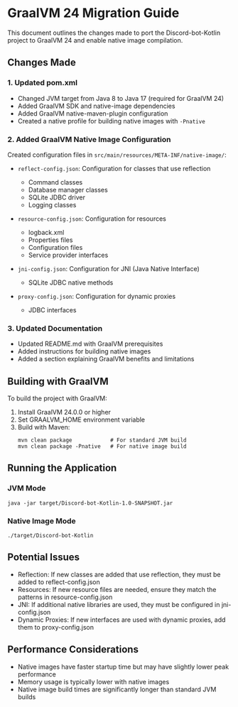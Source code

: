 # GraalVM 24 Migration Guide

This document outlines the changes made to port the Discord-bot-Kotlin project to GraalVM 24 and enable native image
compilation.

## Changes Made

### 1. Updated pom.xml

- Changed JVM target from Java 8 to Java 17 (required for GraalVM 24)
- Added GraalVM SDK and native-image dependencies
- Added GraalVM native-maven-plugin configuration
- Created a native profile for building native images with `-Pnative`

### 2. Added GraalVM Native Image Configuration

Created configuration files in `src/main/resources/META-INF/native-image/`:

- `reflect-config.json`: Configuration for classes that use reflection
	- Command classes
	- Database manager classes
	- SQLite JDBC driver
	- Logging classes

- `resource-config.json`: Configuration for resources
	- logback.xml
	- Properties files
	- Configuration files
	- Service provider interfaces

- `jni-config.json`: Configuration for JNI (Java Native Interface)
	- SQLite JDBC native methods

- `proxy-config.json`: Configuration for dynamic proxies
	- JDBC interfaces

### 3. Updated Documentation

- Updated README.md with GraalVM prerequisites
- Added instructions for building native images
- Added a section explaining GraalVM benefits and limitations

## Building with GraalVM

To build the project with GraalVM:

1. Install GraalVM 24.0.0 or higher
2. Set GRAALVM_HOME environment variable
3. Build with Maven:
   ```
   mvn clean package            # For standard JVM build
   mvn clean package -Pnative   # For native image build
   ```

## Running the Application

### JVM Mode

```
java -jar target/Discord-bot-Kotlin-1.0-SNAPSHOT.jar
```

### Native Image Mode

```
./target/Discord-bot-Kotlin
```

## Potential Issues

- Reflection: If new classes are added that use reflection, they must be added to reflect-config.json
- Resources: If new resource files are needed, ensure they match the patterns in resource-config.json
- JNI: If additional native libraries are used, they must be configured in jni-config.json
- Dynamic Proxies: If new interfaces are used with dynamic proxies, add them to proxy-config.json

## Performance Considerations

- Native images have faster startup time but may have slightly lower peak performance
- Memory usage is typically lower with native images
- Native image build times are significantly longer than standard JVM builds

